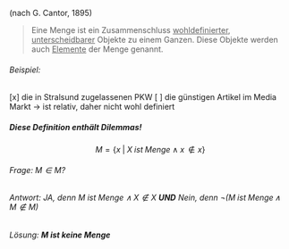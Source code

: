 

(nach G. Cantor, 1895)
> Eine Menge ist ein Zusammenschluss <u>wohldefinierter</u>, <u>unterscheidbarer</u> Objekte zu einem Ganzen. Diese Objekte werden auch <u>Elemente</u> der Menge genannt.

###### Beispiel:
[x] die in Stralsund zugelassenen PKW
[ ] die günstigen Artikel im Media Markt -> ist relativ, daher nicht wohl definiert

##### Diese Definition enthält Dilemmas!
$$
M = \{x \;|\; X \;ist\;Menge\; \land \;x \, \not\in x  \}
$$
###### Frage: $M \in M$?
###### Antwort: JA, denn M ist Menge $\land\; X \notin X$ **UND** Nein, denn $\lnot (M\;ist\;Menge \,\land \,M\notin M)$
###### Lösung: **M ist keine Menge**


